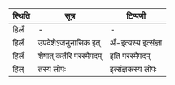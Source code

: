 | स्थिति | सूत्र | टिप्पणी |
| ----- | ------- | ------ |
| हिलँ | - | - |
| हिलँ | उपदेशेऽजनुनासिक इत् | अँ-इत्यस्य इत्संज्ञा |
| हिलँ | शेषात् कर्तरि परस्मैपदम् | इति परस्मैपदम् |
| हिल् | तस्य लोपः | इत्संज्ञकस्य लोपः |
